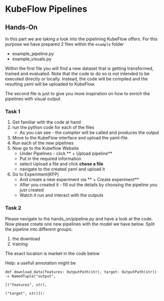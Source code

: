 # KubeFlow Pipelines 
## Hands-On

In this part we are taking a look into the pipelining KubeFlow offers. 
For this purpose we have prepared 2 files within the `example` folder
- example_pipeline.py 
- example_visuals.py 

Within the first file you will find a new dataset that is getting transformed, trained and evaluated. 
Note that the code to do so is not intended to be executed  directly or locally. 
Instead, the code will be compiled and the resulting yaml will be uploaded to KubeFlow. 

The second file is just to give you more inspiration on how to enrich the pipelines with visual output

### Task 1
1. Get familiar with the code at hand 
2. run the python code for each of the files 
   - As you can see - the compiler will be called and produces the output 
3. Move to the KubeFlow interface and upload the yaml-file. 
4. Run each of the new pipelines 
5. Now go to the Kubeflow Website
   - Under Pipelines - click ** + Upload pipeline** 
   - Put in the required information 
   - select Upload a file and click **chose a file** 
   - navigate to the created yaml and upload it 
6. Go to Experiment(KFP)
   - And create a new experiment  via ** + Create experiment** 
   - After you created it - fill out the details by choosing the pipeline you just created 
   - Watch it run and interact with the outputs 


### Task 2
Please navigate to the hands_on/pipeline.py and have a look at the code. 
Now please create one new pipelines with the model we have below.
Split the pipeline into different groups:

   1. the download
   2. training

The exact location is market in the code below

Help: a usefull annotation might be

    def download_data(features: OutputPath(str), target: OutputPath(str)) -> NamedTuple("output",
                                                                                    [("features", str),
                                                                                     ("target", str)]):
